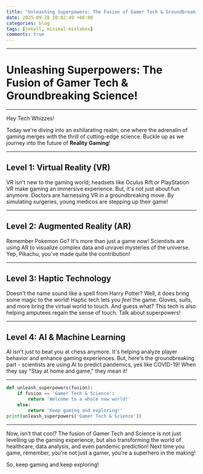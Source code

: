 ```yaml
---
title: "Unleashing Superpowers: The Fusion of Gamer Tech & Groundbreaking Science!"
date: 2025-09-28 20:02:49 +08:00
categories: blog
tags: [jekyll, minimal-mistakes]
comments: true
---
```


---

# Unleashing Superpowers: The Fusion of Gamer Tech & Groundbreaking Science!

---

Hey Tech Whizzes!

Today we're diving into an exhilarating realm; one where the adrenalin of gaming merges with the thrill of cutting-edge science. Buckle up as we journey into the future of **Reality Gaming**!

---

## Level 1: Virtual Reality (VR)

VR isn't new to the gaming world; headsets like Oculus Rift or PlayStation VR make gaming an immersive experience. But, it's not just about fun anymore. Doctors are harnessing VR in a groundbreaking move. By simulating surgeries, young medicos are stepping up their game!

---

## Level 2: Augmented Reality (AR)

Remember Pokemon Go? It's more than just a game now! Scientists are using AR to visualize complex data and unravel mysteries of the universe. Yep, Pikachu, you've made quite the contribution!

---

## Level 3: Haptic Technology

Doesn't the name sound like a spell from Harry Potter? Well, it does bring some magic to the world! Haptic tech lets you _feel_ the game. Gloves, suits, and more bring the virtual world to touch. And guess what? This tech is also helping amputees regain the sense of touch. Talk about superpowers!

---

## Level 4: AI & Machine Learning

AI isn't just to beat you at chess anymore. It's helping analyze player behavior and enhance gaming experiences. But, here's the groundbreaking part - scientists are using AI to predict pandemics, yes like COVID-19! When they say "Stay at home and game," they mean it!

---

```python
def unleash_superpowers(fusion):
    if fusion == 'Gamer Tech & Science':
        return 'Welcome to a whole new world!'
    else:
        return 'Keep gaming and exploring!'
print(unleash_superpowers('Gamer Tech & Science'))
```

---

Now, isn't that cool? The fusion of Gamer Tech and Science is not just levelling up the gaming experience, but also transforming the world of healthcare, data analysis, and even pandemic prediction! Next time you game, remember, you're not just a gamer, you're a superhero in the making!

So, keep gaming and keep exploring!